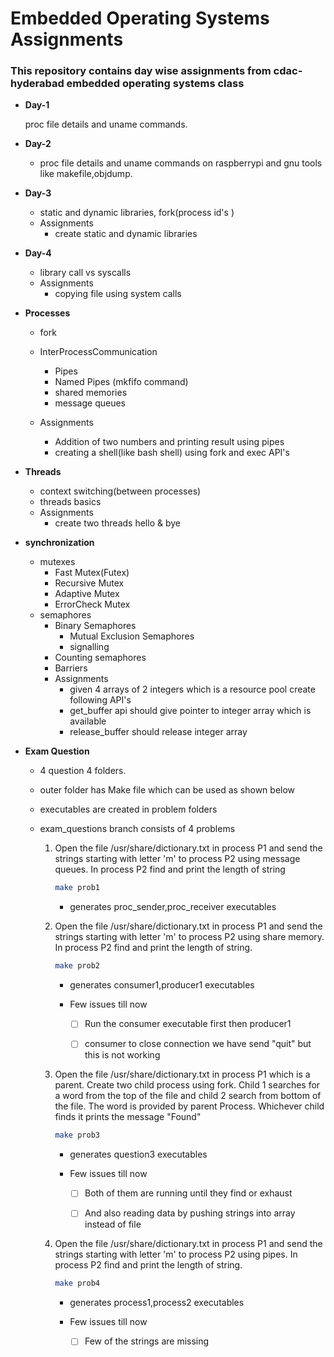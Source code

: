#  Embedded Operating Systems Assignments

### This repository contains day wise assignments from cdac-hyderabad embedded operating   systems   class

*   **Day-1**

    proc file details and uname commands.

*   **Day-2**

    *   proc file details and uname commands on raspberrypi and gnu tools like makefile,objdump.

*   **Day-3**
    *   static and dynamic libraries, fork(process id's )
    *   Assignments
        *   create static and dynamic libraries

*   **Day-4**
    *   library call vs syscalls 
    *   Assignments
        *   copying file using system calls

*   **Processes**
    *   fork   
    *   InterProcessCommunication
        *   Pipes
        *   Named Pipes (mkfifo command)
        *   shared memories
        *   message queues

    *   Assignments
        *   Addition of two numbers  and printing result using pipes
        *   creating a shell(like bash shell) using fork and exec API's


*   **Threads**
    *   context switching(between processes)
    *   threads basics
    *   Assignments
        *   create two threads hello & bye

*   **synchronization**
    *   mutexes
        *   Fast Mutex(Futex)
        *   Recursive Mutex
        *   Adaptive Mutex
        *   ErrorCheck Mutex
    *   semaphores
        *   Binary Semaphores
            *   Mutual Exclusion Semaphores
            *   signalling
        *   Counting semaphores
        *   Barriers
        *   Assignments
            *   given 4 arrays of 2 integers which is a resource pool create following API's
            *   get_buffer api should give pointer to integer array which is available
            *   release_buffer  should release  integer array

*   **Exam Question**
    *   4 question 4 folders.
    *   outer folder has Make file which can be used as shown below
    *   executables are created in problem folders

    *   exam_questions branch consists of 4 problems
        1. Open the file /usr/share/dictionary.txt in process P1 and send the strings starting with letter 'm' to process P2 using message queues. In process P2 find and print the length of string
        
            ```bash
            make prob1
            ```
            *   generates proc_sender,proc_receiver executables

        2. Open the file /usr/share/dictionary.txt in process P1 and send the strings starting with letter 'm' to process P2 using share memory. In process P2 find and print the length of string.
            ```bash
            make prob2
            ```
            *   generates consumer1,producer1 executables

            *   Few issues till now

                - [ ] Run the consumer executable first then producer1

                - [ ] consumer to close connection we have send "quit" but this is not working

        3. Open the file /usr/share/dictionary.txt in process P1 which is a parent. Create two child process using fork. Child 1 searches for a word from the top of the file and child 2 search from bottom of the file. The word is provided by parent Process. Whichever child finds it prints the message "Found"
            ```bash
            make prob3
            ```
            *   generates question3 executables

            *   Few issues till now

                - [ ]   Both of them are running until they find or exhaust

                - [ ]   And also reading data by pushing strings into array instead of file

        4. Open the file /usr/share/dictionary.txt in process P1 and send the strings starting with letter 'm' to process P2 using pipes. In process P2 find and print the length of string.
            ```bash
            make prob4
            ```
            *  generates process1,process2 executables

            *   Few issues till now

                - [ ] Few of the strings are missing

                

